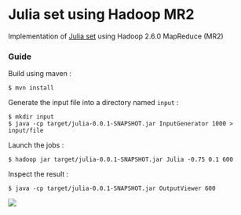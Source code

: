 # Julia set using Hadoop MR2

Implementation of [Julia set](https://en.wikipedia.org/wiki/Julia_set) using Hadoop 2.6.0 MapReduce (MR2)

### Guide

Build using maven :
```
$ mvn install
```
Generate the input file into a directory named `input` :
```
$ mkdir input
$ java -cp target/julia-0.0.1-SNAPSHOT.jar InputGenerator 1000 > input/file
```

Launch the jobs :
```
$ hadoop jar target/julia-0.0.1-SNAPSHOT.jar Julia -0.75 0.1 600
```

Inspect the result :
```
$ java -cp target/julia-0.0.1-SNAPSHOT.jar OutputViewer 600
```

![](https://i.imgur.com/tKCSHyL.png)
